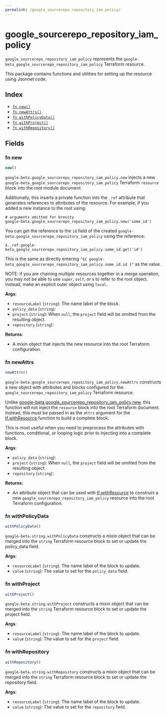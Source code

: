 ```yaml
---
permalink: /google_sourcerepo_repository_iam_policy/
---
```


# google_sourcerepo_repository_iam_policy

`google_sourcerepo_repository_iam_policy` represents the `google-beta_google_sourcerepo_repository_iam_policy` Terraform resource.



This package contains functions and utilities for setting up the resource using Jsonnet code.


## Index

* [`fn new()`](#fn-new)
* [`fn newAttrs()`](#fn-newattrs)
* [`fn withPolicyData()`](#fn-withpolicydata)
* [`fn withProject()`](#fn-withproject)
* [`fn withRepository()`](#fn-withrepository)

## Fields

### fn new

```ts
new()
```


`google-beta.google_sourcerepo_repository_iam_policy.new` injects a new `google-beta_google_sourcerepo_repository_iam_policy` Terraform `resource`
block into the root module document.

Additionally, this inserts a private function into the `_ref` attribute that generates references to attributes of the
resource. For example, if you added a new instance to the root using:

    # arguments omitted for brevity
    google-beta.google_sourcerepo_repository_iam_policy.new('some_id')

You can get the reference to the `id` field of the created `google-beta.google_sourcerepo_repository_iam_policy` using the reference:

    $._ref.google-beta_google_sourcerepo_repository_iam_policy.some_id.get('id')

This is the same as directly entering `"${ google-beta_google_sourcerepo_repository_iam_policy.some_id.id }"` as the value.

NOTE: if you are chaining multiple resources together in a merge operation, you may not be able to use `super`, `self`,
or `$` to refer to the root object. Instead, make an explicit outer object using `local`.

**Args**:
  - `resourceLabel` (`string`): The name label of the block.
  - `policy_data` (`string`): 
  - `project` (`string`):  When `null`, the `project` field will be omitted from the resulting object.
  - `repository` (`string`): 

**Returns**:
- A mixin object that injects the new resource into the root Terraform configuration.


### fn newAttrs

```ts
newAttrs()
```


`google-beta.google_sourcerepo_repository_iam_policy.newAttrs` constructs a new object with attributes and blocks configured for the `google_sourcerepo_repository_iam_policy`
Terraform resource.

Unlike [google-beta.google_sourcerepo_repository_iam_policy.new](#fn-new), this function will not inject the `resource`
block into the root Terraform document. Instead, this must be passed in as the `attrs` argument for the
[tf.withResource](https://github.com/tf-libsonnet/core/tree/main/docs#fn-withresource) function to build a complete block.

This is most useful when you need to preprocess the attributes with functions, conditional, or looping logic prior to
injecting into a complete block.

**Args**:
  - `policy_data` (`string`): 
  - `project` (`string`):  When `null`, the `project` field will be omitted from the resulting object.
  - `repository` (`string`): 

**Returns**:
  - An attribute object that can be used with [tf.withResource](https://github.com/tf-libsonnet/core/tree/main/docs#fn-withresource) to construct a new `google_sourcerepo_repository_iam_policy` resource into the root Terraform configuration.


### fn withPolicyData

```ts
withPolicyData()
```

`google-beta.string.withPolicyData` constructs a mixin object that can be merged into the `string`
Terraform resource block to set or update the policy_data field.



**Args**:
  - `resourceLabel` (`string`): The name label of the block to update.
  - `value` (`string`): The value to set for the `policy_data` field.


### fn withProject

```ts
withProject()
```

`google-beta.string.withProject` constructs a mixin object that can be merged into the `string`
Terraform resource block to set or update the project field.



**Args**:
  - `resourceLabel` (`string`): The name label of the block to update.
  - `value` (`string`): The value to set for the `project` field.


### fn withRepository

```ts
withRepository()
```

`google-beta.string.withRepository` constructs a mixin object that can be merged into the `string`
Terraform resource block to set or update the repository field.



**Args**:
  - `resourceLabel` (`string`): The name label of the block to update.
  - `value` (`string`): The value to set for the `repository` field.
